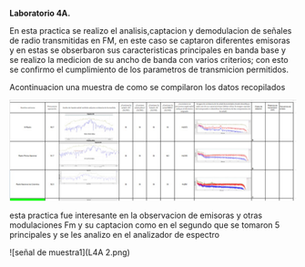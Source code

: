 **Laboratorio 4A.**

En esta practica se realizo el analisis,captacion y demodulacion de señales de radio transmitidas en FM, en este caso se captaron diferentes emisoras
y en estas se obserbaron sus caracteristicas principales en banda base y se realizo la medicion de su ancho de banda con varios criterios;
con esto se confirmo el cumplimiento de los parametros de transmicion permitidos.

Acontinuacion una muestra de como se compilaron los datos recopilados

![imagen](4,1.jpg)



esta practica fue interesante en la observacion de emisoras y otras modulaciones Fm y su captacion como en el segundo que se tomaron 5 principales y se les analizo en el analizador de espectro

![señal de muestra1](L4A 2.png)
